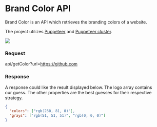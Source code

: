 # Brand Color API

Brand Color is an API which retrieves the branding colors of a website.

The project utilizes [Puppeteer](https://github.com/GoogleChrome/puppeteer) and [Puppeteer cluster](https://github.com/thomasdondorf/puppeteer-cluster).

<img src="https://i.ibb.co/7V2w7Ss/brand-color.gif"/>

### Request

api/getColor?url=https://github.com

### Response

A response could like the result displayed below. The logo array contains our guess. The other properties are the best guesses for their respective strategy.

```json
{
  "colors": ["rgb(230, 81, 0)"],
  "grays": ["rgb(51, 51, 51)", "rgb(0, 0, 0)"]
}
```
